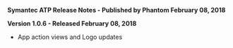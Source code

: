 **Symantec ATP Release Notes - Published by Phantom February 08, 2018**


**Version 1.0.6 - Released February 08, 2018**

* App action views and Logo updates
